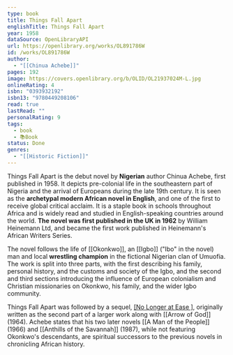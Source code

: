 ```yaml
---
type: book
title: Things Fall Apart
englishTitle: Things Fall Apart
year: 1958
dataSource: OpenLibraryAPI
url: https://openlibrary.org/works/OL891786W
id: /works/OL891786W
author:
  - "[[Chinua Achebe]]"
pages: 192
image: https://covers.openlibrary.org/b/OLID/OL21937024M-L.jpg
onlineRating: 4
isbn: "0393932192"
isbn13: "9780449208106"
read: true
lastRead: ""
personalRating: 9
tags:
  - book
  - 📚Book
status: Done
genres:
  - "[[Historic Fiction]]"
---
```

Things Fall Apart is the debut novel by **Nigerian** author Chinua Achebe, first published in 1958. It depicts pre-colonial life in the southeastern part of Nigeria and the arrival of Europeans during the late 19th century. It is seen as the **archetypal modern African novel in English**, and one of the first to receive global critical acclaim.
It is a staple book in schools throughout Africa and is widely read and studied in English-speaking countries around the world. **The novel was first published in the UK in 1962** by William Heinemann Ltd, and became the first work published in Heinemann's African Writers Series. 

The novel follows the life of [[Okonkwo]], an [[Igbo]] ("Ibo" in the novel) man and local **wrestling champion** in the fictional Nigerian clan of Umuofia.
The work is split into three parts, with the first describing his family, personal history, and the customs and society of the Igbo, and the second and third sections introducing the influence of European colonialism and Christian missionaries on Okonkwo, his family, and the wider Igbo community. 

Things Fall Apart was followed by a sequel, [[No Longer at Ease ]](1960), originally written as the second part of a larger work along with [[Arrow of God]] (1964). 
Achebe states that his two later novels [[A Man of the People]] (1966) and [[Anthills of the Savannah]] (1987), while not featuring Okonkwo's descendants, are spiritual successors to the previous novels in chronicling African history. 
